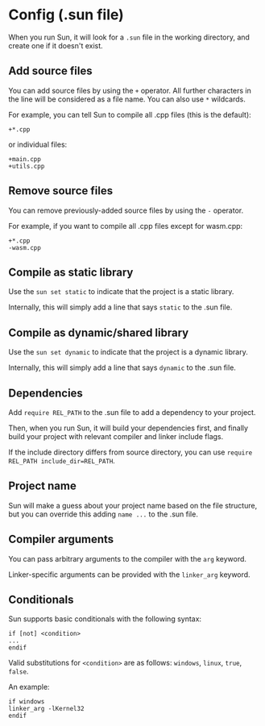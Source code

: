# Config (.sun file)

When you run Sun, it will look for a `.sun` file in the working directory, and create one if it doesn't exist.

## Add source files

You can add source files by using the `+` operator. All further characters in the line will be considered as a file name. You can also use `*` wildcards.

For example, you can tell Sun to compile all .cpp files (this is the default):

```
+*.cpp
```

or individual files:

```
+main.cpp
+utils.cpp
```

## Remove source files

You can remove previously-added source files by using the `-` operator.

For example, if you want to compile all .cpp files except for wasm.cpp:

```
+*.cpp
-wasm.cpp
```

## Compile as static library

Use the `sun set static` to indicate that the project is a static library.

Internally, this will simply add a line that says `static` to the .sun file.

## Compile as dynamic/shared library

Use the `sun set dynamic` to indicate that the project is a dynamic library.

Internally, this will simply add a line that says `dynamic` to the .sun file.

## Dependencies

Add `require REL_PATH` to the .sun file to add a dependency to your project.

Then, when you run Sun, it will build your dependencies first, and finally build your project with relevant compiler and linker include flags.

If the include directory differs from source directory, you can use `require REL_PATH include_dir=REL_PATH`.

## Project name

Sun will make a guess about your project name based on the file structure, but you can override this adding `name ...` to the .sun file.

## Compiler arguments

You can pass arbitrary arguments to the compiler with the `arg` keyword.

Linker-specific arguments can be provided with the `linker_arg` keyword.

## Conditionals

Sun supports basic conditionals with the following syntax:

```
if [not] <condition>
...
endif
```

Valid substitutions for `<condition>` are as follows: `windows`, `linux`, `true`, `false`.

An example:

```
if windows
linker_arg -lKernel32
endif
```
